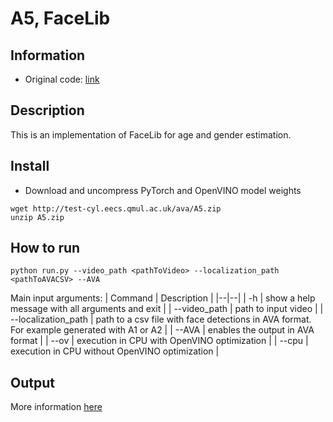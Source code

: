 
# A5, FaceLib

## Information
 - Original code: [link](https://github.com/sajjjadayobi/FaceLib)

## Description
This is an implementation of FaceLib for age and gender estimation.

## Install

- Download and uncompress PyTorch and OpenVINO model weights
```
wget http://test-cyl.eecs.qmul.ac.uk/ava/A5.zip
unzip A5.zip
```

## How to run
```
python run.py --video_path <pathToVideo> --localization_path <pathToAVACSV> --AVA
```

Main input arguments:
| Command | Description |
|--|--|
| -h | show a help message with all arguments and exit |
| --video_path | path to input video |
| --localization_path | path to a csv file with face detections in AVA format. For example generated with A1 or A2 |
| --AVA | enables the output in AVA format |
| --ov | execution in CPU with OpenVINO optimization |
| --cpu | execution in CPU without OpenVINO optimization  |




## Output
More information [here](https://github.com/QMUL/AVA/tree/master/Analytics#output-data-format)

